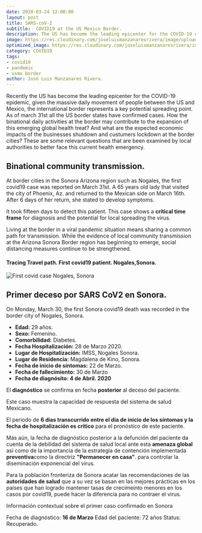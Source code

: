 ```yaml
---
date: 2020-03-24 12:00:00
layout: post
title: SARS-coV-2
subtitle:  COVID19 at the US Mexico Border.
description: The US has become the leading epicenter for the COVID-19 epidemic, given the massive daily movement of people between the US and Mexico, the international border represents a key potential spreading point. As of march 31st all the US border states have confirmed cases. How the binational daily activities at the border may contribute to the expansion of this emerging global health treat?  And what are the expected economic impacts of the business shutdown at the border cities? Are some relevant questions that are been examined to better face this current health emergency.
image: https://res.cloudinary.com/joseluismanzanaresrivera/image/upload/v1585712322/james-yarema-DAur7MQDlCU-unsplash_hidpiw.jpg
optimized_image: https://res.cloudinary.com/joseluismanzanaresrivera/image/upload/v1585712322/james-yarema-DAur7MQDlCU-unsplash_hidpiw.jpg
category: COVID19
tags:
- covid19
- pandemic
- usmx border
author: José Luis Manzanares Rivera.
---
```

  
Recently the US has become the leading epicenter for the COVID-19 epidemic, given the massive daily movement of people between the US and Mexico, the international border represents a key potential spreading point. As of march 31st all the US border states have confirmed cases. 
How the binational daily activities at the border may contribute to the expansion of this emerging global health treat?  And what are the expected economic impacts of the businesses shutdown and custumers lockdown at the border cities? 
These are some relevant questions that are been examined by local authorities to better face this current health emergency.

## Binational community transmission.

At border cities in the Sonora Arizona region such as Nogales, the first covid19 case was reported on March 31st. A 65 years old lady that visited the city of Phoenix, Az. and returned to the Mexican side on March 16th. After 6 days of her return, she stated to develop symptoms.

It took fifteen days to detect this patient.  This case shows a **critical time frame** for diagnosis and the potential for local spreading the virus.

Living at the border in a viral pandemic situation means sharing a common path for transmission. While the evidence of local community transmission at the Arizona Sonora Border region has beginning to emerge, social distancing measures continue to be strengthened.


####  Tracing Travel path. First covid19 patient. Nogales,Sonora.

![First covid case Nogales, Sonora](https://res.cloudinary.com/joseluismanzanaresrivera/image/upload/v1585776022/nogales1_hazs05.jpg)




## Primer deceso por SARS CoV2 en Sonora.


On Monday, March 30, the first Sonora covid19 death was recorded in the border city of Nogales, Sonora.


+ **Edad:** 29 años.
+ **Sexo:** Femenino.
+ **Comorbilidad:** Diabetes.
+ **Fecha Hospitalización:**  28 de Marzo  2020.
+ **Lugar de Hospitalización:**  IMSS, Nogales Sonora.
+ **Lugar de Residencia:** Magdalena de Kino, Sonora.
+ **Fecha de inicio de síntomas:** 22 de Marzo.
+ **Fecha de fallecimiento:** 30 de Marzo 
+ **Fecha de diagnósito: 4 de Abril. 2020**

El **diagnóstico** se confirma en fecha **posterior** al deceso del paciente.

Este caso muestra la capacidad de respuesta del sistema de salud Mexicano. 

El periodo de **6 dias transcurrido entre el día de inicio de los síntomas y la fecha de hospitalización  es crítico** para el pronóstico de este  paciente. 

Más aún, la fecha de diagnóstico posterior a la defunción del paciente da cuenta de la debilidad del sistema de salud local ante esta **amenaza global** así como de la importancia  de  la estrategia de contención implementada  **preventiva**como la directriz **"Permanecer en casa"**. para controlar la diseminación exponencial del virus.   

Para la población fronteriza de Sonora acatar las recomendaciones de las **autoridades de salud** que a su vez se basan en las mejores prácticas en los países que han logrado mantener tasas de crecimeinto menores en los casos por covid19, puede hacer la diferencia para no  contraer el virus. 

Información contextual sobre el primer caso confirmado en Sonora

Fecha de diagnóstico: **16 de Marzo**
Edad del paciente:   72 años
Status: Recuperado.





